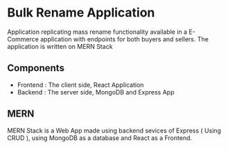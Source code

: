 # Bulk Rename Application

Application replicating mass rename functionality available in a E-Commerce application with endpoints for both buyers and sellers. The application is written on MERN Stack

## Components

- Frontend : The client side, React Application
- Backend  : The server side, MongoDB and Express App

## MERN

MERN Stack is a Web App made using backend sevices of Express ( Using CRUD ), using MongoDB as a database and React as a Frontend.
